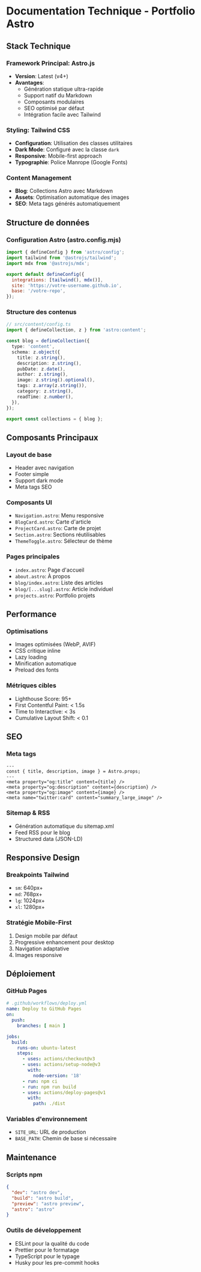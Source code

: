 # Documentation Technique - Portfolio Astro

## Stack Technique

### Framework Principal: Astro.js
- **Version**: Latest (v4+)
- **Avantages**: 
  - Génération statique ultra-rapide
  - Support natif du Markdown
  - Composants modulaires
  - SEO optimisé par défaut
  - Intégration facile avec Tailwind

### Styling: Tailwind CSS
- **Configuration**: Utilisation des classes utilitaires
- **Dark Mode**: Configuré avec la classe `dark`
- **Responsive**: Mobile-first approach
- **Typographie**: Police Manrope (Google Fonts)

### Content Management
- **Blog**: Collections Astro avec Markdown
- **Assets**: Optimisation automatique des images
- **SEO**: Meta tags générés automatiquement

## Structure de données

### Configuration Astro (astro.config.mjs)
```javascript
import { defineConfig } from 'astro/config';
import tailwind from '@astrojs/tailwind';
import mdx from '@astrojs/mdx';

export default defineConfig({
  integrations: [tailwind(), mdx()],
  site: 'https://votre-username.github.io',
  base: '/votre-repo',
});
```

### Structure des contenus
```typescript
// src/content/config.ts
import { defineCollection, z } from 'astro:content';

const blog = defineCollection({
  type: 'content',
  schema: z.object({
    title: z.string(),
    description: z.string(),
    pubDate: z.date(),
    author: z.string(),
    image: z.string().optional(),
    tags: z.array(z.string()),
    category: z.string(),
    readTime: z.number(),
  }),
});

export const collections = { blog };
```

## Composants Principaux

### Layout de base
- Header avec navigation
- Footer simple
- Support dark mode
- Meta tags SEO

### Composants UI
- `Navigation.astro`: Menu responsive
- `BlogCard.astro`: Carte d'article
- `ProjectCard.astro`: Carte de projet
- `Section.astro`: Sections réutilisables
- `ThemeToggle.astro`: Sélecteur de thème

### Pages principales
- `index.astro`: Page d'accueil
- `about.astro`: À propos
- `blog/index.astro`: Liste des articles
- `blog/[...slug].astro`: Article individuel
- `projects.astro`: Portfolio projets

## Performance

### Optimisations
- Images optimisées (WebP, AVIF)
- CSS critique inline
- Lazy loading
- Minification automatique
- Preload des fonts

### Métriques cibles
- Lighthouse Score: 95+
- First Contentful Paint: < 1.5s
- Time to Interactive: < 3s
- Cumulative Layout Shift: < 0.1

## SEO

### Meta tags
```astro
---
const { title, description, image } = Astro.props;
---
<meta property="og:title" content={title} />
<meta property="og:description" content={description} />
<meta property="og:image" content={image} />
<meta name="twitter:card" content="summary_large_image" />
```

### Sitemap & RSS
- Génération automatique du sitemap.xml
- Feed RSS pour le blog
- Structured data (JSON-LD)

## Responsive Design

### Breakpoints Tailwind
- `sm`: 640px+
- `md`: 768px+
- `lg`: 1024px+
- `xl`: 1280px+

### Stratégie Mobile-First
1. Design mobile par défaut
2. Progressive enhancement pour desktop
3. Navigation adaptative
4. Images responsive

## Déploiement

### GitHub Pages
```yaml
# .github/workflows/deploy.yml
name: Deploy to GitHub Pages
on:
  push:
    branches: [ main ]

jobs:
  build:
    runs-on: ubuntu-latest
    steps:
      - uses: actions/checkout@v3
      - uses: actions/setup-node@v3
        with:
          node-version: '18'
      - run: npm ci
      - run: npm run build
      - uses: actions/deploy-pages@v1
        with:
          path: ./dist
```

### Variables d'environnement
- `SITE_URL`: URL de production
- `BASE_PATH`: Chemin de base si nécessaire

## Maintenance

### Scripts npm
```json
{
  "dev": "astro dev",
  "build": "astro build",
  "preview": "astro preview",
  "astro": "astro"
}
```

### Outils de développement
- ESLint pour la qualité du code
- Prettier pour le formatage
- TypeScript pour le typage
- Husky pour les pre-commit hooks
